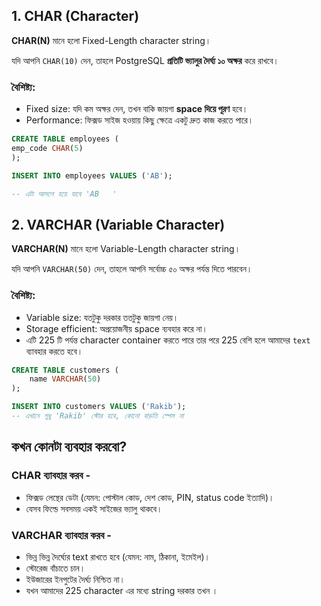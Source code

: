 
## 1. CHAR (Character)

**CHAR(N)** মানে হলো Fixed-Length character string।

যদি আপনি `CHAR(10)` দেন, তাহলে PostgreSQL **প্রতিটি ভ্যালুর দৈর্ঘ্য ১০ অক্ষর** করে রাখবে।

### বৈশিষ্ট্য:

- Fixed size: যদি কম অক্ষর দেন, তখন বাকি জায়গা **space দিয়ে পূরণ** হবে।
- Performance: ফিক্সড সাইজ হওয়ায় কিছু ক্ষেত্রে একটু দ্রুত কাজ করতে পারে।

```sql
CREATE TABLE employees (
emp_code CHAR(5)
);

INSERT INTO employees VALUES ('AB');

-- এটা আসলে হয়ে যাবে 'AB   '
```

## 2. VARCHAR (Variable Character)

**VARCHAR(N)** মানে হলো Variable-Length character string।

যদি আপনি `VARCHAR(50)` দেন, তাহলে আপনি সর্বোচ্চ ৫০ অক্ষর পর্যন্ত দিতে পারবেন।

### বৈশিষ্ট্য:

- Variable size: যতটুকু দরকার ততটুকু জায়গা নেয়।
- Storage efficient: অপ্রয়োজনীয় space ব্যবহার করে না।
- এটি 225  টি পর্যন্ত character container করতে পারে তার পরে 225 বেশি হলে আমাদের `text` ব্যাবহার করতে হবে।

```sql
CREATE TABLE customers (
    name VARCHAR(50)
);

INSERT INTO customers VALUES ('Rakib');
-- এখানে শুধু 'Rakib' স্টোর হবে, কোনো বাড়তি স্পেস না
```

## কখন কোনটা ব্যবহার করবো?

### CHAR ব্যাবহার করব -

- ফিক্সড লেন্থের ডেটা (যেমন: পোস্টাল কোড, দেশ কোড, PIN, status code ইত্যাদি)।
- যেসব ফিল্ডে সবসময় একই সাইজের ভ্যালু থাকবে।

### VARCHAR ব্যাবহার করব -

- ভিন্ন ভিন্ন দৈর্ঘ্যের text রাখতে হবে (যেমন: নাম, ঠিকানা, ইমেইল)।
- স্টোরেজ বাঁচাতে চান।
- ইউজারের ইনপুটের দৈর্ঘ্য নিশ্চিত না।
- যখন আমাদের  225 character এর মধ্যে string দরকার তখন ।